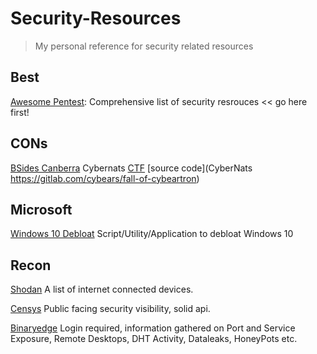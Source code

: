 # Security-Resources
> My personal reference for security related resources

## Best
[Awesome Pentest](https://github.com/enaqx/awesome-pentest): Comprehensive list of security resrouces << go here first!

## CONs
[BSides Canberra](https://www.bsidesau.com.au/) Cybernats [CTF](https://www.bsidesau.com.au/ctf.html) [source code](CyberNats https://gitlab.com/cybears/fall-of-cybeartron)

## Microsoft 
[Windows 10 Debloat](https://github.com/Sycnex/Windows10Debloater) Script/Utility/Application to debloat Windows 10

## Recon
[Shodan](https://www.shodan.io/) A list of internet connected devices.

[Censys](https://censys.io/) Public facing security visibility, solid api.

[Binaryedge](https://app.binaryedge.io/) Login required, information gathered on Port and Service Exposure, Remote Desktops, DHT Activity, Dataleaks, HoneyPots etc.


